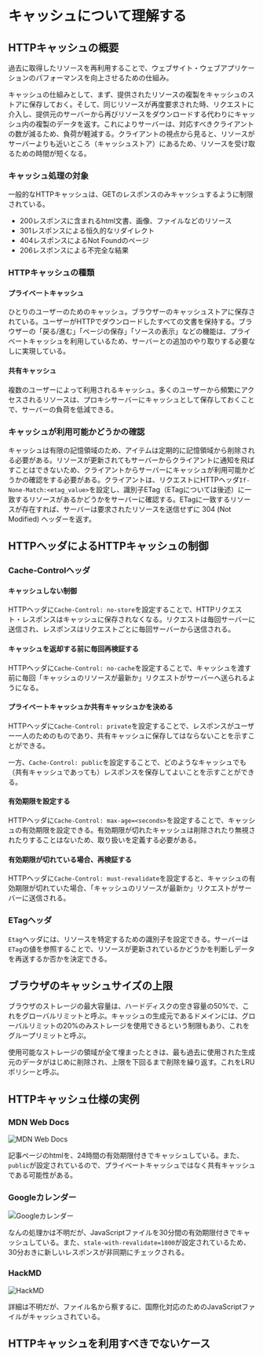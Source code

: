 # キャッシュについて理解する

## HTTPキャッシュの概要

過去に取得したリソースを再利用することで、ウェブサイト・ウェブアプリケーションのパフォーマンスを向上させるための仕組み。

キャッシュの仕組みとして、まず、提供されたリソースの複製をキャッシュのストアに保存しておく。そして、同じリソースが再度要求された時、リクエストに介入し、提供元のサーバーから再びリソースをダウンロードする代わりにキャッシュ内の複製のデータを返す。これによりサーバーは、対応すべきクライアントの数が減るため、負荷が軽減する。クライアントの視点から見ると、リソースがサーバーよりも近いところ（キャッシュストア）にあるため、リソースを受け取るための時間が短くなる。

### キャッシュ処理の対象

一般的なHTTPキャッシュは、GETのレスポンスのみキャッシュするように制限されている。

- 200レスポンスに含まれるhtml文書、画像、ファイルなどのリソース
- 301レスポンスによる恒久的なリダイレクト
- 404レスポンスによるNot Foundのページ
- 206レスポンスによる不完全な結果

### HTTPキャッシュの種類

#### プライベートキャッシュ

ひとりのユーザーのためのキャッシュ。ブラウザーのキャッシュストアに保存されている。ユーザーがHTTPでダウンロードしたすべての文書を保持する。ブラウザーの「戻る/進む」「ページの保存」「ソースの表示」などの機能は、プライベートキャッシュを利用しているため、サーバーとの追加のやり取りする必要なしに実現している。

#### 共有キャッシュ

複数のユーザーによって利用されるキャッシュ。多くのユーザーから頻繁にアクセスされるリソースは、プロキシサーバーにキャッシュとして保存しておくことで、サーバーの負荷を低減できる。

### キャッシュが利用可能かどうかの確認

キャッシュは有限の記憶領域のため、アイテムは定期的に記憶領域から削除される必要がある。リソースが更新されてもサーバーからクライアントに通知を飛ばすことはできないため、クライアントからサーバーにキャッシュが利用可能かどうかの確認をする必要がある。クライアントは、リクエストにHTTPヘッダ`If-None-Match:<etag_value>`を設定し、識別子ETag（ETagについては後述）に一致するリソースがあるかどうかをサーバーに確認する。ETagに一致するリソースが存在すれば、サーバーは要求されたリソースを送信せずに 304 (Not Modified) ヘッダーを返す。

## HTTPヘッダによるHTTPキャッシュの制御

### Cache-Controlヘッダ

#### キャッシュしない制御

HTTPヘッダに`Cache-Control: no-store`を設定することで、HTTPリクエスト・レスポンスはキャッシュに保存されなくなる。リクエストは毎回サーバーに送信され、レスポンスはリクエストごとに毎回サーバーから送信される。

#### キャッシュを返却する前に毎回再検証する

HTTPヘッダに`Cache-Control: no-cache`を設定することで、キャッシュを渡す前に毎回「キャッシュのリソースが最新か」リクエストがサーバーへ送られるようになる。

#### プライベートキャッシュか共有キャッシュかを決める

HTTPヘッダに`Cache-Control: private`を設定することで、レスポンスがユーザー一人のためのものであり、共有キャッシュに保存してはならないことを示すことができる。

一方、`Cache-Control: public`を設定することで、どのようなキャッシュでも（共有キャッシュであっても）レスポンスを保存してよいことを示すことができる。

#### 有効期限を設定する

HTTPヘッダに`Cache-Control: max-age=<seconds>`を設定することで、キャッシュの有効期限を設定できる。有効期限が切れたキャッシュは削除されたり無視されたりすることはないため、取り扱いを定義する必要がある。

#### 有効期限が切れている場合、再検証する

HTTPヘッダに`Cache-Control: must-revalidate`を設定すると、キャッシュの有効期限が切れていた場合、「キャッシュのリソースが最新か」リクエストがサーバーに送信される。

### ETagヘッダ

`Etag`ヘッダには、リソースを特定するための識別子を設定できる。サーバーは`ETag`の値を参照することで、リソースが更新されているかどうかを判断しデータを再送するか否かを決定できる。

## ブラウザのキャッシュサイズの上限

ブラウザのストレージの最大容量は、ハードディスクの空き容量の50%で、これをグローバルリミットと呼ぶ。キャッシュの生成元であるドメインには、グローバルリミットの20%のみストレージを使用できるという制限もあり、これをグループリミットと呼ぶ。

使用可能なストレージの領域が全て埋まったときは、最も過去に使用された生成元のデータがはじめに削除され、上限を下回るまで削除を繰り返す。これをLRUポリシーと呼ぶ。

## HTTPキャッシュ仕様の実例

### MDN Web Docs

![MDN Web Docs](mdn.png)

記事ページのhtmlを、24時間の有効期限付きでキャッシュしている。また、`public`が設定されているので、プライベートキャッシュではなく共有キャッシュである可能性がある。

### Googleカレンダー

![Googleカレンダー](googleCalender.png)

なんの処理かは不明だが、JavaScriptファイルを30分間の有効期限付きでキャッシュしている。また、`stale-with-revalidate=1800`が設定されているため、30分おきに新しいレスポンスが非同期にチェックされる。

### HackMD

![HackMD](./hackmd.png)

詳細は不明だが、ファイル名から察するに、国際化対応のためのJavaScriptファイルがキャッシュされている。

## HTTPキャッシュを利用すべきでないケース
